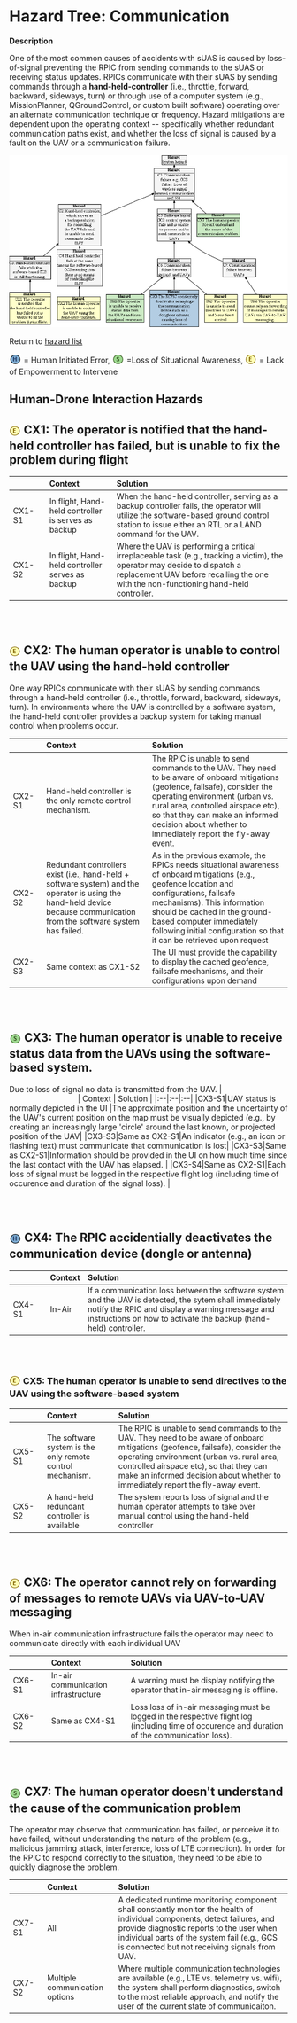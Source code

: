 # Hazard Tree: Communication

**Description** 

One of the most common causes of accidents with sUAS is caused by loss-of-signal preventing the RPIC from sending commands to the sUAS or receiving status updates. RPICs communicate with their sUAS by sending commands through a __hand-held-controller__ (i.e., throttle, forward, backward, sideways, turn) or through use of a computer system (e.g., MissionPlanner, QGroundControl, or custom built software) operating over an alternate communication technique or frequency.  Hazard mitigations are dependent upon the operating context -- specifically whether redundant communication paths exist, and whether the loss of signal is caused by a fault on the UAV or a communication failure. 

[![](figures/communication.png)](#)

Return to [hazard list](../README.md)<br>

<sub>![](icons/h-icon.PNG)</sub> = Human Initiated Error, <sub>![](icons/s-icon.PNG)</sub> =Loss of Situational Awareness, <sub>![](icons/e-icon.PNG)</sub> = Lack of Empowerment to Intervene

## Human-Drone Interaction Hazards 

## <sub>![](icons/e-icon.PNG)</sub> CX1: The operator is notified that the hand-held controller has failed, but is unable to fix the problem during flight</a> 


| <img width=120/> | Context | Solution |
|:--|:--|:--|
|CX1-S1|In flight, Hand-held controller is serves as backup|When the hand-held controller, serving as a backup controller fails, the operator will utilize the software-based ground control station to issue either an RTL or a LAND command for the UAV.|
|CX1-S2|In flight, Hand-held controller serves as backup| Where the UAV is performing a critical irreplaceable task (e.g., tracking a victim), the operator may decide to dispatch a replacement UAV before recalling the one with the non-functioning hand-held controller.|

<br><br>

##  <sub>![](icons/e-icon.PNG)</sub> CX2: The human operator is unable to control the UAV using the hand-held controller</a> 

One way RPICs communicate with their sUAS by sending commands through a hand-held controller (i.e., throttle, forward, backward, sideways, turn). In environments where the UAV is controlled by a software system, the hand-held controller provides a backup system for taking manual control when problems occur.

| <img width=150/> | Context | Solution |
|:--|:--|:--|
|CX2-S1|Hand-held controller is the only remote control mechanism.|The RPIC is unable to send commands to the UAV. They need to be aware of onboard mitigations (geofence, failsafe), consider the operating environment (urban vs. rural area, controlled airspace etc), so that they can make an informed decision about whether to immediately report the fly-away event. 
|CX2-S2|Redundant controllers exist (i.e., hand-held + software system) and the operator is using the hand-held device because communication from the software system has failed. |As in the previous example, the RPICs needs situational awareness of onboard mitigations (e.g., geofence location and configurations, failsafe mechanisms). This information should be cached in the ground-based computer immediately following initial configuration so that it can be retrieved upon request|
|CX2-S3|Same context as CX1-S2|The UI must provide the capability to display the cached geofence, failsafe mechanisms, and their configurations upon demand|

<br><br>

## <sub>![](icons/s-icon.PNG)</sub> CX3: The human operator is unable to receive status data from the UAVs using the software-based system.</a>

Due to loss of signal no data is transmitted from the UAV.
| <img width=120/> | Context | Solution |
|:--|:--|:--|
|CX3-S1|UAV status is normally depicted in the UI |The approximate position and the uncertainty of the UAV's current position on the map must be visually depicted (e.g., by creating an increasingly large 'circle' around the last known, or projected position of the UAV|
|CX3-S3|Same as CX2-S1|An indicator (e.g., an icon or flashing text) must communicate that communication is lost|
|CX3-S3|Same as CX2-S1|Information should be provided in the UI on how much time since the last contact with the UAV has elapsed. |
|CX3-S4|Same as CX2-S1|Each loss of signal must be logged in the respective flight log (including time of occurence and duration of the signal loss). |

<br><br>

## <sub>![](icons/h-icon.PNG)</sub> CX4: The RPIC accidentially deactivates the communication device (dongle or antenna)</a> 

| <img width=120/> | Context | Solution |
|:--|:--|:--|
|CX4-S1|In-Air|If a communication loss between the software system and the UAV is detected, the sytem shall immediately notify the RPIC and display a warning message and instructions on how to activate the backup (hand-held) controller.

<br><br>

### <sub>![](icons/e-icon.PNG)</sub> CX5: The human operator is unable to send directives to the UAV using the software-based system</a> 

| <img width=120/> | Context | Solution |
|:--|:--|:--|
|CX5-S1|The software system is the only remote control mechanism.|The RPIC is unable to send commands to the UAV. They need to be aware of onboard mitigations (geofence, failsafe), consider the operating environment (urban vs. rural area, controlled airspace etc), so that they can make an informed decision about whether to immediately report the fly-away event. 
|CX5-S2|A hand-held redundant controller is available |The system reports loss of signal and the human operator attempts to take over manual control using the hand-held controller|

<br><br>

##  <sub>![](icons/e-icon.PNG)</sub> CX6: The operator cannot rely on forwarding of messages to remote UAVs via UAV-to-UAV messaging</a>

When in-air communication infrastructure fails the operator may need to communicate directly with each individual UAV

| <img width=120/> | Context | Solution |
|:--|:--|:--|
|CX6-S1|In-air communication infrastructure| A warning must be display notifying the operator that in-air messaging is offline.
|CX6-S2|Same as CX4-S1|Loss loss of in-air messaging must be logged in the respective flight log (including time of occurence and duration of the communication loss).

<br><br>

## <sub>![](icons/s-icon.PNG)</sub> CX7: The human operator doesn't understand the cause of the communication problem</a> 

The operator may observe that communication has failed, or perceive it to have failed, without understanding the nature of the problem (e.g., malicious jamming attack, interference, loss of LTE connection). In order for the RPIC to respond correctly to the situation, they need to be able to quickly diagnose the problem.

| <img width=120/> | Context | Solution |
|:--|:--|:--|
|CX7-S1|All|A dedicated runtime monitoring component shall constantly monitor the health of individual components, detect failures, and provide diagnostic reports to the user when individual parts of the system fail (e.g., GCS is connected but not receiving signals from UAV.|
|CX7-S2|Multiple communication options | Where multiple communication technologies are available (e.g., LTE vs. telemetry vs. wifi), the system shall perform diagnostics, switch to the most reliable approach, and notify the user of the current state of communicaiton.|









